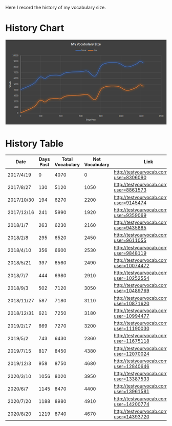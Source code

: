 Here I record the history of my vocabulary size.

# History Chart

![Chart](chart.png)

# History Table

| Date       | Days Past | Total Vocabulary | Net Vocabulary | Link                                          |
|------------|-----------|------------------|----------------|-----------------------------------------------|
| 2017/4/19  | 0         | 4070             | 0              | http://testyourvocab.com/result?user=8306090  |
| 2017/8/27  | 130       | 5120             | 1050           | http://testyourvocab.com/result?user=8861573  |
| 2017/10/30 | 194       | 6270             | 2200           | http://testyourvocab.com/result?user=9145474  |
| 2017/12/16 | 241       | 5990             | 1920           | http://testyourvocab.com/result?user=9359069  |
| 2018/1/7   | 263       | 6230             | 2160           | http://testyourvocab.com/result?user=9435885  |
| 2018/2/8   | 295       | 6520             | 2450           | http://testyourvocab.com/result?user=9611055  |
| 2018/4/10  | 356       | 6600             | 2530           | http://testyourvocab.com/result?user=9848119  |
| 2018/5/21  | 397       | 6560             | 2490           | http://testyourvocab.com/result?user=10074472 |
| 2018/7/7   | 444       | 6980             | 2910           | http://testyourvocab.com/result?user=10252554 |
| 2018/9/3   | 502       | 7120             | 3050           | http://testyourvocab.com/result?user=10489769 |
| 2018/11/27 | 587       | 7180             | 3110           | http://testyourvocab.com/result?user=10871620 |
| 2018/12/31 | 621       | 7250             | 3180           | http://testyourvocab.com/result?user=10994477 |
| 2019/2/17  | 669       | 7270             | 3200           | http://testyourvocab.com/result?user=11190030 |
| 2019/5/2   | 743       | 6430             | 2360           | http://testyourvocab.com/result?user=11675118 |
| 2019/7/15  | 817       | 8450             | 4380           | http://testyourvocab.com/result?user=12070024 |
| 2019/12/3  | 958       | 8750             | 4680           | http://testyourvocab.com/result?user=12840646 |
| 2020/3/10  | 1056      | 8020             | 3950           | http://testyourvocab.com/result?user=13387533 |
| 2020/6/7   | 1145      | 8470             | 4400           | http://testyourvocab.com/result?user=13961581 |
| 2020/7/20  | 1188      | 8980             | 4910           | http://testyourvocab.com/result?user=14200774 |
| 2020/8/20  | 1219      | 8740             | 4670           | http://testyourvocab.com/result?user=14393720 |